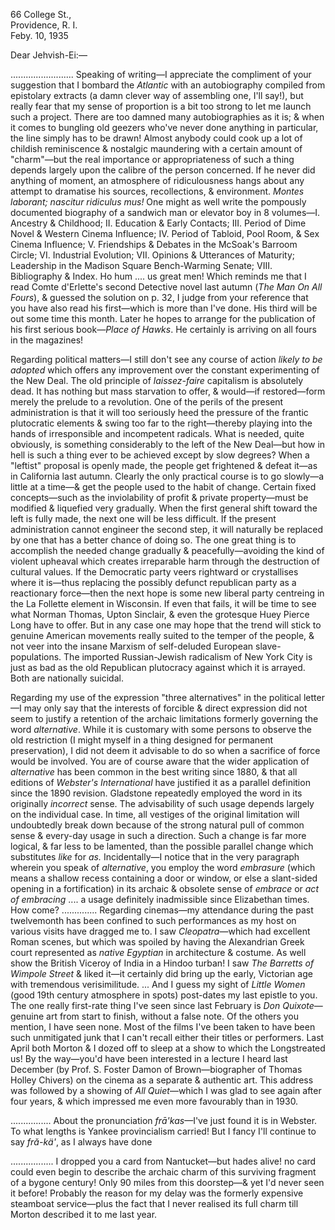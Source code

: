 66 College St.,  
Providence, R. I.  
Feby. 10, 1935


Dear Jehvish-Ei:—

......................... Speaking of writing—I appreciate the compliment of your suggestion that I bombard the *Atlantic* with an autobiography compiled from epistolary extracts (a damn clever way of assembling one, I'll say!), but really fear that my sense of proportion is a bit too strong to let me launch such a project. There are too damned many autobiographies as it is; & when it comes to bungling old geezers who've never done anything in particular, the line simply has to be drawn! Almost anybody could cook up a lot of childish reminiscence & nostalgic maundering with a certain amount of "charm"—but the real importance or appropriateness of such a thing depends largely upon the calibre of the person concerned. If he never did anything of moment, an atmosphere of ridiculousness hangs about any attempt to dramatise his sources, recollections, & environment. *Montes laborant; nascitur ridiculus mus!* One might as well write the pompously documented biography of a sandwich man or elevator boy in 8 volumes—I. Ancestry & Childhood; II. Education & Early Contacts; III. Period of Dime Novel & Western Cinema Influence; IV. Period of Tabloid, Pool Room, & Sex Cinema Influence; V. Friendships & Debates in the McSoak's Barroom Circle; VI. Industrial Evolution; VII. Opinions & Utterances of Maturity; Leadership in the Madison Square Bench-Warming Senate; VIII. Bibliography & Index. Ho hum .... us great men! Which reminds me that I read Comte d'Erlette's second Detective novel last autumn (*The Man On All Fours*), & guessed the solution on p. 32, I judge from your reference that you have also read his first—which is more than I've done. His third will be out some time this month. Later he hopes to arrange for the publication of his first serious book—*Place of Hawks*. He certainly is arriving on all fours in the magazines!

Regarding political matters—I still don't see any course of action *likely to be adopted* which offers any improvement over the constant experimenting of the New Deal. The old principle of *laissez-faire* capitalism is absolutely dead. It has nothing but mass starvation to offer, & would—if restored—form merely the prelude to a revolution. One of the perils of the present administration is that it will too seriously heed the pressure of the frantic plutocratic elements & swing too far to the right—thereby playing into the hands of irresponsible and incompetent radicals. What is needed, quite obviously, is something considerably to the left of the New Deal—but how in hell is such a thing ever to be achieved except by slow degrees? When a "leftist" proposal is openly made, the people get frightened & defeat it—as in California last autumn. Clearly the only practical course is to go slowly—a little at a time—& get the people used to the habit of change. Certain fixed concepts—such as the inviolability of profit & private property—must be modified & liquefied very gradually. When the first general shift toward the left is fully made, the next one will be less difficult. If the present administration cannot engineer the second step, it will naturally be replaced by one that has a better chance of doing so. The one great thing is to accomplish the needed change gradually & peacefully—avoiding the kind of violent upheaval which creates irreparable harm through the destruction of cultural values. If the Democratic party veers rightward or crystallises where it is—thus replacing the possibly defunct republican party as a reactionary force—then the next hope is some new liberal party centreing in the La Follette element in Wisconsin. If even that fails, it will be time to see what Norman Thomas, Upton Sinclair, & even the grotesque Huey Pierce Long have to offer. But in any case one may hope that the trend will stick to genuine American movements really suited to the temper of the people, & not veer into the insane Marxism of self-deluded European slave-populations. The imported Russian-Jewish radicalism of New York City is just as bad as the old Republican plutocracy against which it is arrayed. Both are nationally suicidal.

Regarding my use of the expression "three alternatives" in the political letter—I may only say that the interests of forcible & direct expression did not seem to justify a retention of the archaic limitations formerly governing the word *alternative*. While it is customary with some persons to observe the old restriction (I might myself in a thing designed for permanent preservation), I did not deem it advisable to do so when a sacrifice of force would be involved. You are of course aware that the wider application of *alternative* has been common in the best writing since 1880, & that all editions of *Webster's International* have justified it as a parallel definition since the 1890 revision. Gladstone repeatedly employed the word in its originally *incorrect* sense. The advisability of such usage depends largely on the individual case. In time, all vestiges of the original limitation will undoubtedly break down because of the strong natural pull of common sense & every-day usage in such a direction. Such a change is far more logical, & far less to be lamented, than the possible parallel change which substitutes *like* for *as.* Incidentally—I notice that in the very paragraph wherein you speak of *alternative*, you employ the word *embrasure* (which means a shallow recess containing a door or window, or else a slant-sided opening in a fortification) in its archaic & obsolete sense of *embrace* or *act of embracing* .... a usage definitely inadmissible since Elizabethan times. How come? ..............
Regarding cinemas—my attendance during the past twelvemonth has been confined to such performances as my host on various visits have dragged me to. I saw *Cleopatra*—which had excellent Roman scenes, but which was spoiled by having the Alexandrian Greek court represented as *native Egyptian* in architecture & costume. As well show the British Viceroy of India in a Hindoo turban! I saw *The Barretts of Wimpole Street* & liked it—it certainly did bring up the early, Victorian age with tremendous verisimilitude. ... And I guess my sight of *Little Women* (good 19th century atmosphere in spots) post-dates my last epistle to you. The one really first-rate thing I've seen since last February is *Don Quixote*—genuine art from start to finish, without a false note. Of the others you mention, I have seen none. Most of the films I've been taken to have been such unmitigated junk that I can't recall either their titles or performers. Last April both Morton & I dozed off to sleep at a show to which the Longstreated us! By the way—you'd have been interested in a lecture I heard last December (by Prof. S. Foster Damon of Brown—biographer of Thomas Holley Chivers) on the cinema as a separate & authentic art. This address was followed by a showing of *All Quiet*—which I was glad to see again after four years, & which impressed me even more favourably than in 1930.

................ About the pronunciation *frā'kas*—I've just found it is in Webster. To what lengths is Yankee provincialism carried! But I fancy I'll continue to say *fră-kä'*, as I always have done

................. I dropped you a card from Nantucket—but hades alive! no card could even begin to describe the archaic charm of this surviving fragment of a bygone century! Only 90 miles from this doorstep—& yet I'd never seen it before! Probably the reason for my delay was the formerly expensive steamboat service—plus the fact that I never realised its full charm till Morton described it to me last year.
